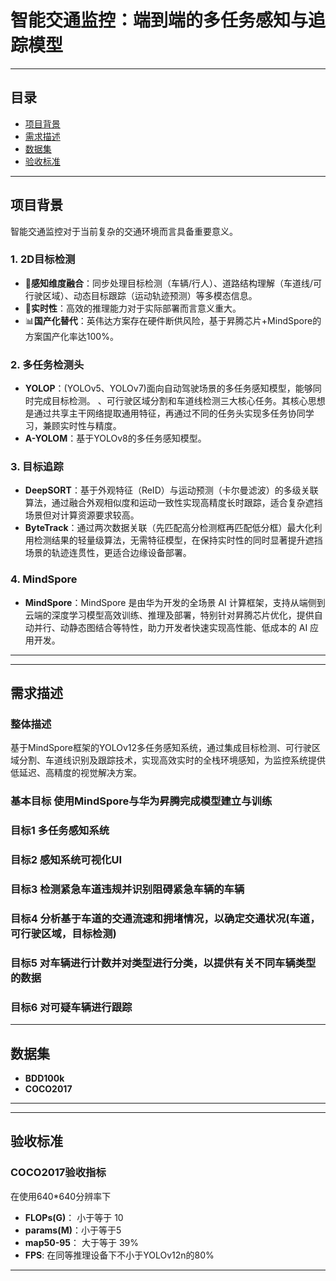 # 智能交通监控：端到端的多任务感知与追踪模型

---

## 目录

- [项目背景](#项目背景)
- [需求描述](#需求描述)
- [数据集](#数据集)
- [验收标准](#验收标准)

---

## 项目背景
智能交通监控对于当前复杂的交通环境而言具备重要意义。

### 1. 2D目标检测
- 🚨**感知维度融合**：同步处理目标检测（车辆/行人）、道路结构理解（车道线/可行驶区域）、动态目标跟踪（运动轨迹预测）等多模态信息。
- 🚗**实时性**：高效的推理能力对于实际部署而言意义重大。
- 📊**国产化替代**：英伟达方案存在硬件断供风险，基于昇腾芯片+MindSpore的方案国产化率达100%。

### 2. 多任务检测头
- **YOLOP**：(YOLOv5、YOLOv7)面向自动驾驶场景的多任务感知模型，能够同时完成目标检测。
、可行驶区域分割和车道线检测三大核心任务。其核心思想是通过共享主干网络提取通用特征，再通过不同的任务头实现多任务协同学习，兼顾实时性与精度。
- **A-YOLOM**：基于YOLOv8的多任务感知模型。

### 3. 目标追踪
- **DeepSORT**：基于外观特征（ReID）与运动预测（卡尔曼滤波）的多级关联算法，通过融合外观相似度和运动一致性实现高精度长时跟踪，适合复杂遮挡场景但对计算资源要求较高。
- **ByteTrack**：通过两次数据关联（先匹配高分检测框再匹配低分框）最大化利用检测结果的轻量级算法，无需特征模型，在保持实时性的同时显著提升遮挡场景的轨迹连贯性，更适合边缘设备部署。

### 4. MindSpore
- **MindSpore**：MindSpore 是由华为开发的全场景 AI 计算框架，支持从端侧到云端的深度学习模型高效训练、推理及部署，特别针对昇腾芯片优化，提供自动并行、动静态图结合等特性，助力开发者快速实现高性能、低成本的 AI 应用开发。

---

---
## 需求描述

### 整体描述
基于MindSpore框架的YOLOv12多任务感知系统，通过集成目标检测、可行驶区域分割、车道线识别及跟踪技术，实现高效实时的全栈环境感知，为监控系统提供低延迟、高精度的视觉解决方案。

### 基本目标 使用MindSpore与华为昇腾完成模型建立与训练
### 目标1 多任务感知系统
### 目标2 感知系统可视化UI
### 目标3 检测紧急车道违规并识别阻碍紧急车辆的车辆
### 目标4 分析基于车道的交通流速和拥堵情况，以确定交通状况(车道，可行驶区域，目标检测)
### 目标5 对车辆进行计数并对类型进行分类，以提供有关不同车辆类型的数据
### 目标6 对可疑车辆进行跟踪

---
## 数据集
- **BDD100k**
- **COCO2017**
---


---
## 验收标准

### COCO2017验收指标
在使用640*640分辨率下
- **FLOPs(G)**： 小于等于 10
- **params(M)**：小于等于5
- **map50-95**： 大于等于 39%
- **FPS**: 在同等推理设备下不小于YOLOv12n的80%
---


